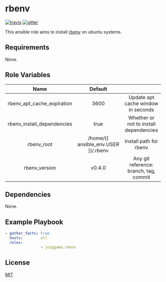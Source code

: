 rbenv
=========

[![travis](https://img.shields.io/travis/joiggama/ansible-rbenv/master.svg)](https://travis-ci.org/joiggama/ansible-rbenv)
[![gitter](https://badges.gitter.im/Join%20Chat.svg)](https://gitter.im/joiggama/ansible-ruby)

This ansible role aims to install [rbenv](https://github.com/sstephenson/rbenv) on ubuntu systems.

Requirements
------------

None.

Role Variables
--------------

| Name                       | Default                             |                                        |
|:--------------------------:|:-----------------------------------:|:--------------------------------------:|
| rbenv_apt_cache_expiration | 3600                                | Update apt cache window in seconds     |
| rbenv_install_dependencies | true                                | Whether or not to install dependencies |
| rbenv_root                 | /home/{{ ansible_env.USER }}/.rbenv | Install path for rbenv                 |
| rbenv_version              | v0.4.0                              | Any git reference: branch, tag, commit |


Dependencies
------------

None.

Example Playbook
----------------

```yml
- gather_facts: true
  hosts:        all
  roles:
                - joiggama.rbenv
```


License
-------

[MIT](LICENSE.md)
